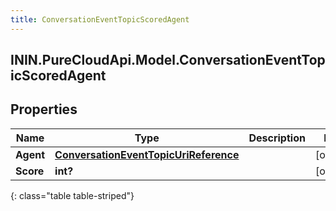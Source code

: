 ```yaml
---
title: ConversationEventTopicScoredAgent
---
```

## ININ.PureCloudApi.Model.ConversationEventTopicScoredAgent

## Properties

|Name | Type | Description | Notes|
|------------ | ------------- | ------------- | -------------|
| **Agent** | [**ConversationEventTopicUriReference**](ConversationEventTopicUriReference.html) |  | [optional] |
| **Score** | **int?** |  | [optional] |
{: class="table table-striped"}


